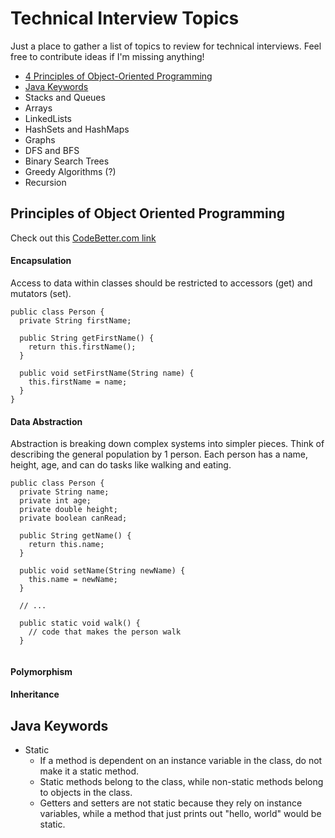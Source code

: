 # Technical Interview Topics
Just a place to gather a list of topics to review for technical interviews. Feel free to contribute ideas if I'm missing anything!

* [4 Principles of Object-Oriented Programming](#principles-of-object-oriented-programming)
* [Java Keywords](#java-keywords)
* Stacks and Queues
* Arrays
* LinkedLists
* HashSets and HashMaps
* Graphs
* DFS and BFS
* Binary Search Trees
* Greedy Algorithms (?)
* Recursion

## Principles of Object Oriented Programming

Check out this [CodeBetter.com link](http://codebetter.com/raymondlewallen/2005/07/19/4-major-principles-of-object-oriented-programming/)

#### Encapsulation
Access to data within classes should be restricted to accessors (get) and mutators (set).
```
public class Person {
  private String firstName;
  
  public String getFirstName() {
    return this.firstName();
  }
  
  public void setFirstName(String name) {
    this.firstName = name;
  }
}
```

#### Data Abstraction
Abstraction is breaking down complex systems into simpler pieces. Think of describing the general population by 1 person.
Each person has a name, height, age, and can do tasks like walking and eating.
```
public class Person {
  private String name;
  private int age;
  private double height;
  private boolean canRead;
  
  public String getName() {
    return this.name;
  }
  
  public void setName(String newName) {
    this.name = newName;
  }
  
  // ...
  
  public static void walk() {
    // code that makes the person walk
  }
  
```

#### Polymorphism

#### Inheritance


## Java Keywords
* Static
  * If a method is dependent on an instance variable in the class, do not make it a static method.
  * Static methods belong to the class, while non-static methods belong to objects in the class.
  * Getters and setters are not static because they rely on instance variables, while a method that just prints out "hello, world" would be static.
  
  
  

